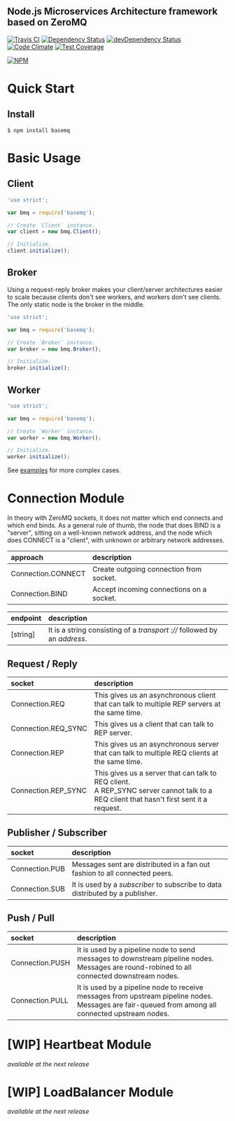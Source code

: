 ## Node.js Microservices Architecture framework based on ZeroMQ

[![Travis CI](https://travis-ci.org/Pietrum/BaseMQ.svg?branch=master)](https://travis-ci.org/Pietrum/BaseMQ)
[![Dependency Status](https://david-dm.org/Pietrum/basemq.svg)](https://david-dm.org/Pietrum/basemq)
[![devDependency Status](https://david-dm.org/Pietrum/basemq/dev-status.svg)](https://david-dm.org/Pietrum/basemq#info=devDependencies)
[![Code Climate](https://codeclimate.com/repos/573adc0a9adb120cbc007911/badges/547285fff8abd2344c0f/gpa.svg)](https://codeclimate.com/repos/573adc0a9adb120cbc007911/feed)
[![Test Coverage](https://codeclimate.com/repos/573adc0a9adb120cbc007911/badges/547285fff8abd2344c0f/coverage.svg)](https://codeclimate.com/repos/573adc0a9adb120cbc007911/coverage)

[![NPM](https://nodei.co/npm/basemq.png?downloads=true)](https://nodei.co/npm/basemq/)

# Quick Start

## Install

```shell
$ npm install basemq
```

# Basic Usage

## Client

```javascript
'use strict';

var bmq = require('basemq');

// Create `Client` instance.
var client = new bmq.Client();

// Initialize.
client.initialize();
```

## Broker

Using a request-reply broker makes your client/server architectures easier to scale because clients don't see workers, and workers don't see clients. The only static node is the broker in the middle.

```javascript
'use strict';

var bmq = require('basemq');

// Create `Broker` instance.
var broker = new bmq.Broker();

// Initialize.
broker.initialize();
```

## Worker

```javascript
'use strict';

var bmq = require('basemq');

// Create `Worker` instance.
var worker = new bmq.Worker();

// Initialize.
worker.initialize();
```

See [examples](examples) for more complex cases.

# Connection Module

In theory with ZeroMQ sockets, it does not matter which end connects and which end binds.
As a general rule of thumb, the node that does BIND is a "server", sitting on a well-known network address, and the node which does CONNECT is a "client", with unknown or arbitrary network addresses.

approach            | description
:------------------ | :----------
Connection.CONNECT  | Create outgoing connection from socket.
Connection.BIND     | Accept incoming connections on a socket.

endpoint | description
:------- | :----------
[string] | It is a string consisting of a *transport* *://* followed by an *address*.

## Request / Reply

socket              | description
:------------------ | :----------
Connection.REQ      | This gives us an asynchronous client that can talk to multiple REP servers at the same time.
Connection.REQ_SYNC | This gives us a client that can talk to REP server.
Connection.REP      | This gives us an asynchronous server that can talk to multiple REQ clients at the same time.
Connection.REP_SYNC | This gives us a server that can talk to REQ client.<br />A REP_SYNC server cannot talk to a REQ client that hasn't first sent it a request.

## Publisher / Subscriber

socket         | description
:------------- | :----------
Connection.PUB | Messages sent are distributed in a fan out fashion to all connected peers.
Connection.SUB | It is used by a *subscriber* to subscribe to data distributed by a publisher.


## Push / Pull

socket          | description
:-------------- | :----------
Connection.PUSH | It is used by a pipeline node to send messages to downstream pipeline nodes. Messages are round-robined to all connected downstream nodes.
Connection.PULL | It is used by a pipeline node to receive messages from upstream pipeline nodes. Messages are fair-queued from among all connected upstream nodes.

# [WIP] Heartbeat Module

*available at the next release*

# [WIP] LoadBalancer Module

*available at the next release*
